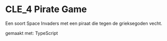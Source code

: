 # CLE_4 Pirate Game

Een soort Space Invaders met een piraat die tegen de grieksegoden vecht. 

gemaakt met: TypeScript
